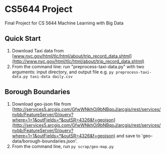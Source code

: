 # CS5644 Project
Final Project for CS 5644 Machine Learning with Big Data

## Quick Start
1. Download Taxi data from [www.nyc.gov/html/tlc/html/about/trip_record_data.shtml](http://www.nyc.gov/html/tlc/html/about/trip_record_data.shtml)
2. From the command line: run "preprocess-taxi-data.py" with two arguments: input directory, and output file
    e.g. `py preprocess-taxi-data.py taxi-data daily.csv`

## Borough Boundaries
1. Download geo-json file from [http://services5.arcgis.com/GfwWNkhOj9bNBqoJ/arcgis/rest/services/nybb/FeatureServer/0/query?where=1=1&outFields=*&outSR=4326&f=geojson](http://services5.arcgis.com/GfwWNkhOj9bNBqoJ/arcgis/rest/services/nybb/FeatureServer/0/query?where=1=1&outFields=*&outSR=4326&f=geojson) and save to 'geo-data/borough-boundaries.json'.
2. From the command line, run `py scrap/geo-map.py`
